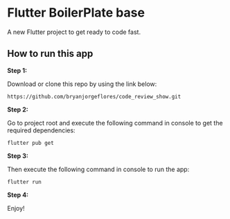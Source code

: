 # Flutter BoilerPlate base

A new Flutter project to get ready to code fast.

## How to run this app

**Step 1:**

Download or clone this repo by using the link below:
```
https://github.com/bryanjorgeflores/code_review_show.git
```

**Step 2:**

Go to project root and execute the following command in console to get the required dependencies: 

```
flutter pub get 
```

**Step 3:**

Then execute the following command in console to run the app: 

```
flutter run 
```

**Step 4:**

Enjoy!
